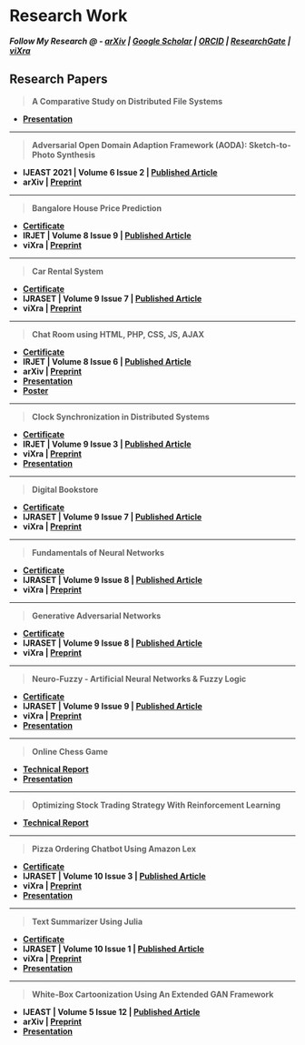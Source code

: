 # Research Work
 
 **_Follow My Research @ - [arXiv](https://arxiv.org/a/thakur_a_3.html) | [Google Scholar](https://scholar.google.com/citations?user=0inooPgAAAAJ) | [ORCID](https://orcid.org/0000-0001-5644-1575) | [ResearchGate](https://www.researchgate.net/profile/Amey-Thakur) | [viXra](https://vixra.org/author/amey_thakur)_**


## Research Papers

  >**A Comparative Study on Distributed File Systems**
  
  - **[Presentation](http://dx.doi.org/10.13140/RG.2.2.31450.82887)**

---

  >**Adversarial Open Domain Adaption Framework (AODA): Sketch-to-Photo Synthesis**
  
  - **IJEAST 2021 | Volume 6 Issue 2 | [Published Article](http://dx.doi.org/10.33564/IJEAST.2021.v06i02.037)**
  - **arXiv | [Preprint](https://arxiv.org/abs/2108.04351)**
 
 ---
 
  >**Bangalore House Price Prediction**

  - **[Certificate](https://github.com/Amey-Thakur/ACHIEVEMENTS/blob/main/Research%20Papers/Bangalore%20House%20Price%20Prediction/IRJET%20-%20Bangalore%20House%20Price%20Prediction.jpg)**
  -  **IRJET | Volume 8 Issue 9 | [Published Article](https://www.irjet.net/archives/V8/i9/IRJET-V8I934.pdf)**
  -  **viXra | [Preprint](https://vixra.org/abs/2110.0026)**
 
 ---
 
  >**Car Rental System**
  
  - **[Certificate](https://github.com/Amey-Thakur/ACHIEVEMENTS/blob/main/Research%20Papers/Car%20Rental%20System/IJRASET36339%20-%20Car%20Rental%20System.pdf)** 
  - **IJRASET | Volume 9 Issue 7 | [Published Article](https://doi.org/10.22214/ijraset.2021.36339)** 
  - **viXra | [Preprint](https://vixra.org/abs/2108.0140)**
  
  ---
  
  >**Chat Room using HTML, PHP, CSS, JS, AJAX**
  
  - **[Certificate](https://github.com/Amey-Thakur/ACHIEVEMENTS/blob/main/Research%20Papers/Chat%20Room%20using%20HTML%2C%20PHP%2C%20CSS%2C%20JS%2C%20AJAX/IRJET-%20Chat%20Room%20using%20HTML%2C%20PHP%2C%20CSS%2C%20JS%2C%20AJAX.pdf)**
  - **IRJET | Volume 8 Issue 6 | [Published Article](https://www.irjet.net/archives/V8/i6/IRJET-V8I6348.pdf)**
  - **arXiv | [Preprint](https://arxiv.org/abs/2106.14704)** 
  - **[Presentation](http://dx.doi.org/10.13140/RG.2.2.16257.38248)** 
  - **[Poster](http://dx.doi.org/10.13140/RG.2.2.19421.95203)**
  
  ---
  
  >**Clock Synchronization in Distributed Systems**
  
  - **[Certificate](https://github.com/Amey-Thakur/ACHIEVEMENTS/blob/main/Research%20Papers/Clock%20Synchronization%20in%20Distributed%20Systems/IRJET%20-%20Clock%20Synchronization%20in%20Distributed%20Systems.jpg)**
  - **IRJET | Volume 9 Issue 3 | [Published Article](https://www.irjet.net/archives/V9/i3/IRJET-V9I3350.pdf)**
  - **viXra | [Preprint](http://viXra.org/abs/2204.0094)** 
  - **[Presentation](http://dx.doi.org/10.13140/RG.2.2.31450.82887)**
  
  ---
  
  >**Digital Bookstore**
  
  - **[Certificate](https://github.com/Amey-Thakur/ACHIEVEMENTS/blob/main/Research%20Papers/Digital%20Bookstore/IJRASET36609%20-%20Digital%20Bookstore.pdf)**
  - **IJRASET | Volume 9 Issue 7 | [Published Article](https://doi.org/10.22214/ijraset.2021.36609)** 
  - **viXra | [Preprint](https://vixra.org/abs/2108.0142)**
  
  ---
  
  >**Fundamentals of Neural Networks**
   
  - **[Certificate](https://github.com/Amey-Thakur/ACHIEVEMENTS/blob/main/Research%20Papers/Fundamentals%20of%20Neural%20Networks/IJRASET37362%20-%20Fundamentals%20of%20Neural%20Networks.pdf)**
  - **IJRASET | Volume 9 Issue 8 | [Published Article](https://doi.org/10.22214/ijraset.2021.37362)** 
  - **viXra | [Preprint](https://vixra.org/abs/2108.0130)**
  
  ---
  
  >**Generative Adversarial Networks**
  
  - **[Certificate](https://github.com/Amey-Thakur/ACHIEVEMENTS/blob/main/Research%20Papers/Generative%20Adversarial%20Networks/IJRASET37723%20-%20Generative%20Adverserial%20Networks.pdf)** 
  - **IJRASET | Volume 9 Issue 8 | [Published Article](https://doi.org/10.22214/ijraset.2021.37723)**
  - **viXra | [Preprint](https://vixra.org/abs/2108.0169)**
  
  ---
  
  >**Neuro-Fuzzy - Artificial Neural Networks & Fuzzy Logic**
  
  - **[Certificate](https://github.com/Amey-Thakur/ACHIEVEMENTS/blob/main/Research%20Papers/Neuro-Fuzzy%20-%20Artificial%20Neural%20Networks%20%26%20Fuzzy%20Logic/IJRASET37930%20-%20Neuro-Fuzzy%20-%20Artificial%20Neural%20Networks%20%26%20Fuzzy%20Logic.pdf)**
  - **IJRASET | Volume 9 Issue 9 | [Published Article](https://doi.org/10.22214/ijraset.2021.37930)**
  - **viXra | [Preprint](https://vixra.org/abs/2109.0047)**
  - **[Presentation](http://dx.doi.org/10.13140/RG.2.2.14965.09444)**
  
  ---
  
  >**Online Chess Game**
  
  - **[Technical Report](http://dx.doi.org/10.13140/RG.2.2.28183.85920)**
  - **[Presentation](http://dx.doi.org/10.13140/RG.2.2.21472.97284)**
  
  ---
  
  >**Optimizing Stock Trading Strategy With Reinforcement Learning**
  
  - **[Technical Report](http://dx.doi.org/10.13140/RG.2.2.13054.05440)**
  
  ---
  
  >**Pizza Ordering Chatbot Using Amazon Lex**
  
  - **[Certificate](https://github.com/Amey-Thakur/ACHIEVEMENTS/blob/main/Research%20Papers/Pizza%20Ordering%20Chatbot%20Using%20Amazon%20Lex/IJRASET40861%20-%20Pizza%20Ordering%20Chatbot%20Using%20Amazon%20Lex.pdf)**
  - **IJRASET | Volume 10 Issue 3 | [Published Article](https://doi.org/10.22214/ijraset.2022.40861)**
  - **viXra | [Preprint](https://vixra.org/abs/2203.0172)**
  - **[Presentation](https://github.com/Amey-Thakur/ACHIEVEMENTS/blob/main/Research%20Papers/Pizza%20Ordering%20Chatbot%20Using%20Amazon%20Lex/PRESENTATION%20-%20PIZZA%20ORDERING%20CHATBOT%20USING%20AMAZON%20LEX.pdf)**
  
  ---
  
  >**Text Summarizer Using Julia**
  
  - **[Certificate](https://github.com/Amey-Thakur/ACHIEVEMENTS/blob/main/Research%20Papers/Text%20Summarizer%20Using%20Julia/IJRASET40066%20-%20Text%20Summarizer%20Using%20Julia.pdf)**
  - **IJRASET | Volume 10 Issue 1 | [Published Article](https://doi.org/10.22214/ijraset.2022.40066)**
  - **viXra | [Preprint](http://vixra.org/abs/2202.0017)**
  - **[Presentation](https://github.com/Amey-Thakur/ACHIEVEMENTS/blob/main/Research%20Papers/Text%20Summarizer%20Using%20Julia/TEXT%20SUMMARIZER.pdf)**
  
  ---
  
  >**White-Box Cartoonization Using An Extended GAN Framework**
  
  - **IJEAST | Volume 5 Issue 12 | [Published Article](http://dx.doi.org/10.33564/IJEAST.2021.v05i12.049)**
  - **arXiv | [Preprint](https://arxiv.org/abs/2107.04551)** 
  - **[Presentation](http://dx.doi.org/10.13140/RG.2.2.22496.40964)**

